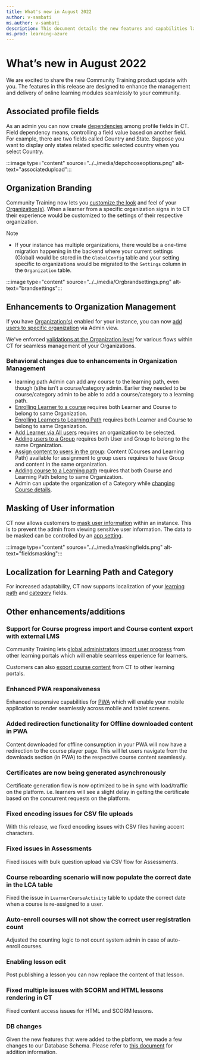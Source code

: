 ```yaml
---
title: What's new in August 2022
author: v-sambati
ms.author: v-sambati
description: This document details the new features and capabilities launched on Community Training in August 2022. 
ms.prod: learning-azure
---
```


# What’s new in August 2022

We are excited to share the new Community Training product update with you. The features in this release are designed to enhance the management and delivery of online learning modules seamlessly to your community.

## Associated profile fields

As an admin you can now create [dependencies](../../settings/add-additional-profile-fields-for-user-information.md#steps-to-create-associated-profile-fields) among profile fields in CT. Field dependency means, controlling a field value based on another field. For example, there are two fields called Country and State. Suppose you want to display only states related specific selected country when you select Country.

:::image type="content" source="../../media/depchooseoptions.png" alt-text="associatedupload":::

## Organization Branding

Community Training now lets you [customize the look](../../user-management/organization-management.md#customize-look-and-feel-of-your-organizations) and feel of your [Organization(s)](../../user-management/organization-management.md#organization-management). When a learner from a specific organization signs in to CT their experience would be customized to the settings of their respective organization.

>[!NOTE]
>
> * If your instance has multiple organizations, there would be a one-time migration happening in the backend where your current settings (Global) would be stored in the `GlobalConfig` table and your setting specific to organizations would be migrated to the `Settings` column in the `Organization` table. 

:::image type="content" source="../../media/Orgbrandsettings.png" alt-text="brandsettings":::

## Enhancements to Organization Management

If you have [Organization(s)](../../user-management/organization-management.md#organization-management) enabled for your instance, you can now [add users to specific organization](../../user-management/organization-management.md#assign-learners-to-organizations) via Admin view. 

We've enforced [validations at the Organization level](../../user-management/organization-management.md#impact-of-organizations-in-various-admin-flows) for various flows within CT for seamless management of your Organizations.

### Behavioral changes due to enhancements in Organization Management

* learning path Admin can add any course to the learning path, even though (s)he isn't a course/category admin. Earlier they needed to be course/category admin to be able to add a course/category to a learning path.
* [Enrolling Learner to a course](../../content-management/manage-content/manage-course-category/manage-users-for-a-course.md#steps-to-enroll-users-directly-to-a-course) requires both Learner and Course to belong to same Organization.
* [Enrolling Learners to Learning Path](../../content-management/manage-content/manage-learning-path/manage-user-for-a-learning-path.md#steps-to-add-users-on-the-learning-path) requires both Learner and Course to belong to same Organization.
* [Add Learner via All users](../../user-management/add-users/add-users-to-the-portal-1.md#option-1--add-a-learner-via-all-users) requires an organization to be selected.
* [Adding users to a Group](../../user-management/organize-users/add-a-single-user-to-the-group.md#add-a-single-user-to-the-group) requires both User and Group to belong to the same Organization.
* [Assign content to users in the group](../../user-management/manage-users/assign-content-to-group-users.md#assign-content-to-users-in-the-group): Content (Courses and Learning Path) available for assignment to group users requires to have Group and content in the same organization.
* [Adding course to a Learning path](../../content-management/create-content/create-learning-path/add-course-to-a-learning-path.md#add-course-to-a-learning-path) requires that both Course and Learning Path belong to same Organization.
* Admin can update the organization of a Category while [changing Course details](../../content-management/manage-content/manage-course-category/change-course-details.md#change-course-details).

## Masking of User information

CT now allows customers to [mask user information](../../settings/configurations-on-the-training-platform.md#mask-user-details-for-admin) within an instance. This is to prevent the admin from viewing sensitive user information. The data to be masked can be controlled by an [app setting](../../settings/configurations-on-the-training-platform.md#mask-user-details-for-admin).

:::image type="content" source="../../media/maskingfields.png" alt-text="fieldsmasking":::

## Localization for Learning Path and Category

For increased adaptability, CT now supports localization of your [learning path](../../content-management/manage-content/manage-learning-path/change-learning-path-details.md#change-learning-path-details) and [category](../../content-management/create-content/create-course-category/create-a-category.md#create-a-category) fields.

## Other enhancements/additions

### Support for Course progress import and Course content export with external LMS

Community Training lets [global administrators](../../user-management/add-users/add-an-administrator-to-the-portal.md#add-a-global-administrator-to-the-platform) [import user progress](../../frequently-asked-questions/custom-integration.md#steps-to-how-to-integrate-apis-to-import-progress) from other learning portals which will enable seamless experience for learners.

Customers can also [export course content](../../frequently-asked-questions/custom-integration.md#export-course-content-to-other-lms) from CT to other learning portals.

### Enhanced PWA responsiveness

Enhanced responsive capabilities for [PWA](../../infrastructure-management/install-your-platform-instance/create-publish-mobile-app.md#option-1-creating-a-progressive-web-application-pwa-for-android) which will enable your mobile application to render seamlessly across mobile and tablet screens.

### Added redirection functionality for Offline downloaded content in PWA

Content downloaded for offline consumption in your PWA will now have a redirection to the course player page. This will let users navigate from the downloads section (in PWA) to the respective course content seamlessly.

### Certificates are now being generated asynchronously

Certificate generation flow is now optimized to be in sync with load/traffic on the platform. i.e. learners will see a slight delay in getting the certificate based on the concurrent requests on the platform.

### Fixed encoding issues for CSV file uploads

With this release, we fixed encoding issues with CSV files having accent characters.

### Fixed issues in Assessments

Fixed issues with bulk question upload via CSV flow for Assessments.

### Course reboarding scenario will now populate the correct date in the LCA table

Fixed the issue in `LearnerCourseActivity` table to update the correct date when a course is re-assigned to a user.

### Auto-enroll courses will not show the correct user registration count

Adjusted the counting logic to not count system admin in case of auto-enroll courses.

### Enabling lesson edit

Post publishing a lesson you can now replace the content of that lesson.

### Fixed multiple issues with SCORM and HTML lessons rendering in CT

Fixed content access issues for HTML and SCORM lessons.

### DB changes

Given the new features that were added to the platform, we made a few changes to our Database Schema. Please refer to [this document](../../analytics/custom-reports/database-schema.md#database-schema-overview) for addition information.
